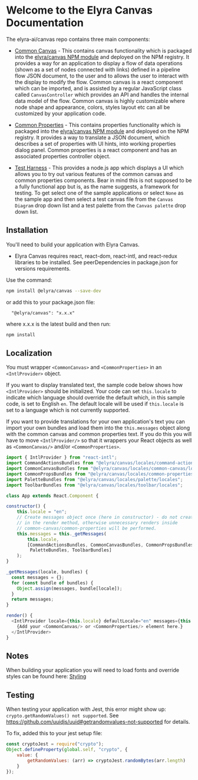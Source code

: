 # Welcome to the Elyra Canvas Documentation

The elyra-ai/canvas repo contains three main components:

* [Common Canvas](/2.0-Common-Canvas-Documentation/) - This contains canvas functionality which is packaged into the [elyra/canvas NPM module](https://www.npmjs.com/package/@elyra/canvas) and deployed on the NPM registry. It provides a way for an application to display a flow of data operations (shown as a set of nodes connected with links) defined in a pipeline flow JSON document, to the user and to allows the user to interact with the display to modify the flow. Common canvas is a react component which can be imported, and is assisted by a regular JavaScript class called `CanvasController` which provides an API and handles the internal data model of the flow. Common canvas is highly customizable where node shape and appearance, colors, styles layout etc can all be customized by your application code.

* [Common Properties](/3.0-Common-Properties-documentation/) - This contains properties functionality which is packaged into the [elyra/canvas NPM module](https://www.npmjs.com/package/@elyra/canvas) and deployed on the NPM registry. It provides a way to translate a JSON document, which describes a set of properties with UI hints, into working properties dialog panel. Common properties is a react component and has an associated properties controller object. 

* [Test Harness](https://github.com/elyra-ai/canvas/tree/master/canvas_modules/harness#test-harness) - This provides a node.js app which displays a UI which allows you to try out various features of the common canvas and common properties components. Bear in mind this is not supposed to be a fully functional app but is, as the name suggests, a framework for testing. To get select one of the sample applications or select `None` as the sample app and then select a test canvas file from the `Canvas Diagram` drop down list and a test palette from the `Canvas palette` drop down list.

## Installation

You'll need to build your application with Elyra Canvas.

* Elyra Canvas requires react, react-dom, react-intl, and react-redux libraries to be installed. See peerDependencies in package.json for versions requirements.

Use the command:
```sh
npm install @elyra/canvas --save-dev
```
or add this to your package.json file:

```
  "@elyra/canvas": "x.x.x"
```
where x.x.x is the latest build and then run:
```sh
npm install
```

## Localization
You must wrapper `<CommonCanvas>` and `<CommonProperties>` in an `<IntlProvider>` object.

If you want to display translated text, the sample code below shows how `<IntlProvider>` should be initialized. Your code can set `this.locale` to indicate which language should override the default which, in this sample code, is set to English `en`. The default locale will be used if `this.locale` is set to a language which is not currently supported.

If you want to provide translations for your own application's text you can import your own bundles and load them into the `this.messages` object along with the common canvas and common properties text. If you do this you will have to move `<IntlProvider/>` so that it wrappers your React objects as well as `<CommonCanvas/>` and/or `<CommonProperties>`.

```js
import { IntlProvider } from "react-intl";
import CommandActionsBundles from "@elyra/canvas/locales/command-actions/locales";
import CommonCanvasBundles from "@elyra/canvas/locales/common-canvas/locales";
import CommonPropsBundles from "@elyra/canvas/locales/common-properties/locales";
import PaletteBundles from "@elyra/canvas/locales/palette/locales";
import ToolbarBundles from "@elyra/canvas/locales/toolbar/locales";

class App extends React.Component {

constructor() {
    this.locale = "en";
    // Create messages object once (here in constructor) - do not create messages
    // in the render method, otherwise unnecessary renders inside
    // common-canvas/common-properties will be performed.
    this.messages = this._getMessages(
        this.locale,
        [CommandActionsBundles, CommonCanvasBundles, CommonPropsBundles,
         PaletteBundles, ToolbarBundles]
    );
}

_getMessages(locale, bundles) {
  const messages = {};
  for (const bundle of bundles) {
    Object.assign(messages, bundle[locale]);
  }
  return messages;
}

render() {
  <IntlProvider locale={this.locale} defaultLocale="en" messages={this.messages}>
    {Add your <CommonCanvas/> or <CommonProperties/> element here.}
  </IntlProvider>
}
```

## Notes
When building your application you will need to load fonts and override styles can be found here:
[Styling](./4.0-Styling)

## Testing
When testing your application with Jest, this error might show up: `crypto.getRandomValues() not supported`. See https://github.com/uuidjs/uuid#getrandomvalues-not-supported for details. 

To fix, added this to your jest setup file:
```js
const cryptoJest = require("crypto");
Object.defineProperty(global.self, "crypto", {
	value: {
		getRandomValues: (arr) => cryptoJest.randomBytes(arr.length)
	}
});
```
